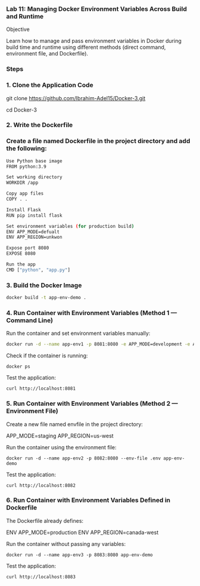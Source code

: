 ### Lab 11: Managing Docker Environment Variables Across Build and Runtime
Objective

Learn how to manage and pass environment variables in Docker during build time and runtime using different methods (direct command, environment file, and Dockerfile).

### Steps
### 1. Clone the Application Code
git clone https://github.com/Ibrahim-Adel15/Docker-3.git

cd Docker-3

### 2. Write the Dockerfile

### Create a file named Dockerfile in the project directory and add the following:
```bash
Use Python base image
FROM python:3.9

Set working directory
WORKDIR /app

Copy app files
COPY . .

Install Flask
RUN pip install flask

Set environment variables (for production build)
ENV APP_MODE=defualt
ENV APP_REGION=unkwon

Expose port 8080
EXPOSE 8080

Run the app
CMD ["python", "app.py"]
```

### 3. Build the Docker Image
```bash
docker build -t app-env-demo .
```
### 4. Run Container with Environment Variables (Method 1 — Command Line)

Run the container and set environment variables manually:
```bash
docker run -d --name app-env1 -p 8081:8080 -e APP_MODE=development -e APP_REGION=us-east app-env-demo
```

Check if the container is running:
```
docker ps
```

Test the application:
```
curl http://localhost:8081
```
### 5. Run Container with Environment Variables (Method 2 — Environment File)

Create a new file named envfile in the project directory:

APP_MODE=staging
APP_REGION=us-west


Run the container using the environment file:
```
docker run -d --name app-env2 -p 8082:8080 --env-file .env app-env-demo
```

Test the application:
```
curl http://localhost:8082
```
### 6. Run Container with Environment Variables Defined in Dockerfile

The Dockerfile already defines:

ENV APP_MODE=production
ENV APP_REGION=canada-west


Run the container without passing any variables:
```
docker run -d --name app-env3 -p 8083:8080 app-env-demo
```

Test the application:
```
curl http://localhost:8083
```
